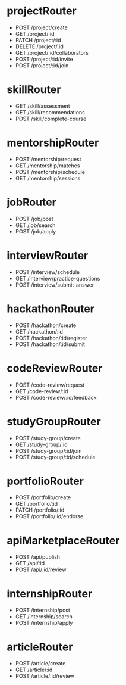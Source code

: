 # projectRouter
- POST /project/create
- GET /project/:id
- PATCH /project/:id
- DELETE /project/:id
- GET /project/:id/collaborators
- POST /project/:id/invite
- POST /project/:id/join

# skillRouter
- GET /skill/assessment
- GET /skill/recommendations
- POST /skill/complete-course

# mentorshipRouter
- POST /mentorship/request
- GET /mentorship/matches
- POST /mentorship/schedule
- GET /mentorship/sessions

# jobRouter
- POST /job/post
- GET /job/search
- POST /job/apply

# interviewRouter
- POST /interview/schedule
- GET /interview/practice-questions
- POST /interview/submit-answer

# hackathonRouter
- POST /hackathon/create
- GET /hackathon/:id
- POST /hackathon/:id/register
- POST /hackathon/:id/submit

# codeReviewRouter
- POST /code-review/request
- GET /code-review/:id
- POST /code-review/:id/feedback

# studyGroupRouter
- POST /study-group/create
- GET /study-group/:id
- POST /study-group/:id/join
- POST /study-group/:id/schedule

# portfolioRouter
- POST /portfolio/create
- GET /portfolio/:id
- PATCH /portfolio/:id
- POST /portfolio/:id/endorse

# apiMarketplaceRouter
- POST /api/publish
- GET /api/:id
- POST /api/:id/review

# internshipRouter
- POST /internship/post
- GET /internship/search
- POST /internship/apply

# articleRouter
- POST /article/create
- GET /article/:id
- POST /article/:id/review